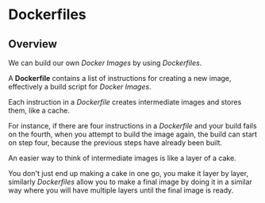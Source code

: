 # Dockerfiles

## Overview

We can build our own *Docker Images* by using *Dockerfiles*. 

A **Dockerfile** contains a list of instructions for creating a new image, effectively a build script for *Docker Images*. 

Each instruction in a *Dockerfile* creates intermediate images and stores them, like a cache. 

For instance, if there are four instructions in a *Dockerfile* and your build fails on the fourth,  when you attempt to build the image again, the build can start on step four, because the previous steps have already been built.

An easier way to think of intermediate images is like a layer of a cake. 

You don't just end up making a cake in one go, you make it layer by layer, similarly *Dockerfiles* allow you to make a final image by doing it in a similar way where you will have multiple layers until the final image is ready.

